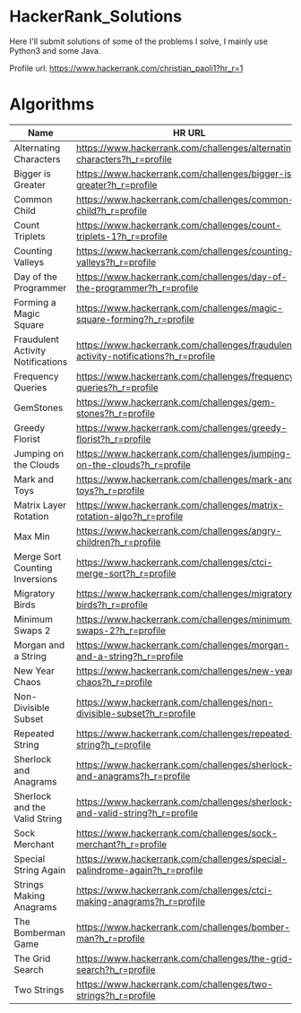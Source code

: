 # HackerRank_Solutions
Here I'll submit solutions of some of the problems I solve, I mainly use Python3 and some Java.

Profile url: https://www.hackerrank.com/christian_paoli1?hr_r=1

# Algorithms

| Name                              | HR URL                                                       | Points |
| --------------------------------- | ------------------------------------------------------------ | ------ |
| Alternating Characters            | https://www.hackerrank.com/challenges/alternating-characters?h_r=profile | 20     |
| Bigger is Greater                 | https://www.hackerrank.com/challenges/bigger-is-greater?h_r=profile | 35     |
| Common Child                      | https://www.hackerrank.com/challenges/common-child?h_r=profile | 60     |
| Count Triplets                    | https://www.hackerrank.com/challenges/count-triplets-1?h_r=profile | 35     |
| Counting Valleys                  | https://www.hackerrank.com/challenges/counting-valleys?h_r=profile | 15     |
| Day of the Programmer             | https://www.hackerrank.com/challenges/day-of-the-programmer?h_r=profile | 15     |
| Forming a Magic Square            | https://www.hackerrank.com/challenges/magic-square-forming?h_r=profile | 20     |
| Fraudulent Activity Notifications | https://www.hackerrank.com/challenges/fraudulent-activity-notifications?h_r=profile | 40     |
| Frequency Queries                 | https://www.hackerrank.com/challenges/frequency-queries?h_r=profile | 40     |
| GemStones                         | https://www.hackerrank.com/challenges/gem-stones?h_r=profile | 20     |
| Greedy Florist                    | https://www.hackerrank.com/challenges/greedy-florist?h_r=profile | 35     |
| Jumping on the Clouds             | https://www.hackerrank.com/challenges/jumping-on-the-clouds?h_r=profile | 20     |
| Mark and Toys                     | https://www.hackerrank.com/challenges/mark-and-toys?h_r=profile | 35     |
| Matrix Layer Rotation             | https://www.hackerrank.com/challenges/matrix-rotation-algo?h_r=profile | 80     |
| Max Min                           | https://www.hackerrank.com/challenges/angry-children?h_r=profile | 35     |
| Merge Sort Counting Inversions    | https://www.hackerrank.com/challenges/ctci-merge-sort?h_r=profile | 45     |
| Migratory Birds                   | https://www.hackerrank.com/challenges/migratory-birds?h_r=profile | 10     |
| Minimum Swaps 2                   | https://www.hackerrank.com/challenges/minimum-swaps-2?h_r=profile | 40     |
| Morgan and a String               | https://www.hackerrank.com/challenges/morgan-and-a-string?h_r=profile | 100    |
| New Year Chaos                    | https://www.hackerrank.com/challenges/new-year-chaos?h_r=profile | 40     |
| Non-Divisible Subset              | https://www.hackerrank.com/challenges/non-divisible-subset?h_r=profile | 20     |
| Repeated String                   | https://www.hackerrank.com/challenges/repeated-string?h_r=profile | 20     |
| Sherlock and Anagrams             | https://www.hackerrank.com/challenges/sherlock-and-anagrams?h_r=profile | 50     |
| Sherlock and the Valid String     | https://www.hackerrank.com/challenges/sherlock-and-valid-string?h_r=profile | 35     |
| Sock Merchant                     | https://www.hackerrank.com/challenges/sock-merchant?h_r=profile | 10     |
| Special String Again              | https://www.hackerrank.com/challenges/special-palindrome-again?h_r=profile | 40     |
| Strings Making Anagrams           | https://www.hackerrank.com/challenges/ctci-making-anagrams?h_r=profile | 25     |
| The Bomberman Game                | https://www.hackerrank.com/challenges/bomber-man?h_r=profile | 40     |
| The Grid Search                   | https://www.hackerrank.com/challenges/the-grid-search?h_r=profile | 30     |
| Two Strings                       | https://www.hackerrank.com/challenges/two-strings?h_r=profile | 25     |

